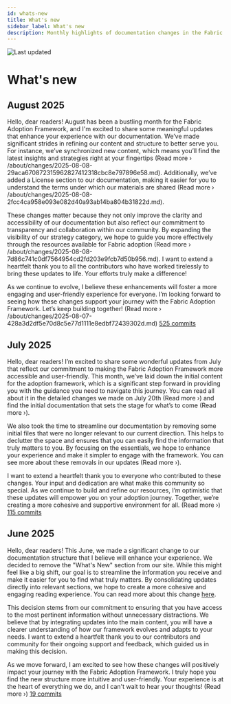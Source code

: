 ```yaml
---
id: whats-new
title: What's new
sidebar_label: What's new
description: Monthly highlights of documentation changes in the Fabric Adoption Framework.
---
```


![Last updated](https://img.shields.io/badge/last%20updated-"2025--08--08-brightgreen)

# What's new

## August 2025

Hello, dear readers! August has been a bustling month for the Fabric Adoption Framework, and I'm excited to share some meaningful updates that enhance your experience with our documentation. We’ve made significant strides in refining our content and structure to better serve you. For instance, we’ve synchronized new content, which means you’ll find the latest insights and strategies right at your fingertips (Read more › /about/changes/2025-08-08-29aca670872315962827412318cbc8e797896e58.md). Additionally, we’ve added a License section to our documentation, making it easier for you to understand the terms under which our materials are shared (Read more › /about/changes/2025-08-08-2fcc4ca958e093e082d40a93ab14ba804b31822d.md).

These changes matter because they not only improve the clarity and accessibility of our documentation but also reflect our commitment to transparency and collaboration within our community. By expanding the visibility of our strategy category, we hope to guide you more effectively through the resources available for Fabric adoption (Read more › /about/changes/2025-08-08-7d86c741c0df7564954cd2fd203e9fcb7d50b956.md). I want to extend a heartfelt thank you to all the contributors who have worked tirelessly to bring these updates to life. Your efforts truly make a difference!

As we continue to evolve, I believe these enhancements will foster a more engaging and user-friendly experience for everyone. I’m looking forward to seeing how these changes support your journey with the Fabric Adoption Framework. Let’s keep building together! (Read more › /about/changes/2025-08-07-428a3d2df5e70d8c5e77d1111e8edbf72439302d.md) [525 commits](https://github.com/TheTrustedAdvisor/FabricAdoptionFramework/commits/main?since=2025-08-01&until=2025-08-31)

## July 2025

Hello, dear readers! I’m excited to share some wonderful updates from July that reflect our commitment to making the Fabric Adoption Framework more accessible and user-friendly. This month, we’ve laid down the initial content for the adoption framework, which is a significant step forward in providing you with the guidance you need to navigate this journey. You can read all about it in the detailed changes we made on July 20th (Read more ›) and find the initial documentation that sets the stage for what’s to come (Read more ›).

We also took the time to streamline our documentation by removing some initial files that were no longer relevant to our current direction. This helps to declutter the space and ensures that you can easily find the information that truly matters to you. By focusing on the essentials, we hope to enhance your experience and make it simpler to engage with the framework. You can see more about these removals in our updates (Read more ›).

I want to extend a heartfelt thank you to everyone who contributed to these changes. Your input and dedication are what make this community so special. As we continue to build and refine our resources, I’m optimistic that these updates will empower you on your adoption journey. Together, we’re creating a more cohesive and supportive environment for all. (Read more ›) [115 commits](https://github.com/TheTrustedAdvisor/FabricAdoptionFramework/commits/main?since=2025-07-01&until=2025-07-31)

## June 2025

Hello, dear readers! This June, we made a significant change to our documentation structure that I believe will enhance your experience. We decided to remove the "What's New" section from our site. While this might feel like a big shift, our goal is to streamline the information you receive and make it easier for you to find what truly matters. By consolidating updates directly into relevant sections, we hope to create a more cohesive and engaging reading experience. You can read more about this change [here](https://fabricadoptionframework.com/about/changes/2025-06-03-5a7d4f72ccbbd73c700b77c1b485216d1e29c0ea.md).

This decision stems from our commitment to ensuring that you have access to the most pertinent information without unnecessary distractions. We believe that by integrating updates into the main content, you will have a clearer understanding of how our framework evolves and adapts to your needs. I want to extend a heartfelt thank you to our contributors and community for their ongoing support and feedback, which guided us in making this decision.

As we move forward, I am excited to see how these changes will positively impact your journey with the Fabric Adoption Framework. I truly hope you find the new structure more intuitive and user-friendly. Your experience is at the heart of everything we do, and I can't wait to hear your thoughts! (Read more ›) [19 commits](https://github.com/TheTrustedAdvisor/FabricAdoptionFramework/commits/main?since=2025-06-01&until=2025-06-30)
